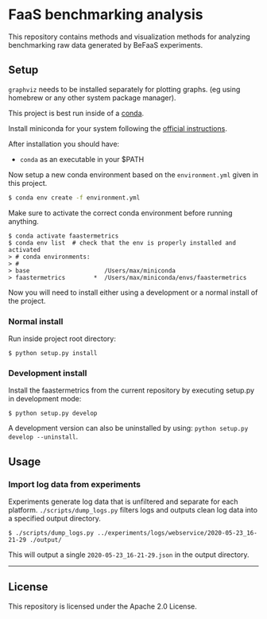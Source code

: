 # FaaS benchmarking analysis

This repository contains methods and visualization methods for analyzing
benchmarking raw data generated by BeFaaS experiments.


## Setup

`graphviz` needs to be installed separately for plotting graphs. (eg using
homebrew or any other system package manager).

This project is best run inside of a [conda](https://docs.conda.io/en/latest/).

Install miniconda for your system following the [official
instructions](https://docs.conda.io/en/latest/miniconda.html).

After installation you should have:

* `conda` as an executable in your $PATH

Now setup a new conda environment based on the `environment.yml` given in this
project.

```sh
$ conda env create -f environment.yml
```

Make sure to activate the correct conda environment before running anything.

```
$ conda activate faastermetrics
$ conda env list  # check that the env is properly installed and activated
> # conda environments:
> #
> base                     /Users/max/miniconda
> faastermetrics        *  /Users/max/miniconda/envs/faastermetrics
```

Now you will need to install either using a development or a normal install of
the project.

### Normal install

Run inside project root directory:

```
$ python setup.py install
```

### Development install

Install the faastermetrics from the current repository by executing setup.py in
development mode:

```
$ python setup.py develop
```

A development version can also be uninstalled by using: `python setup.py develop
--uninstall`.


## Usage

### Import log data from experiments

Experiments generate log data that is unfiltered and separate for each platform.
`./scripts/dump_logs.py` filters logs and outputs clean log data into a
specified output directory.

```
$ ./scripts/dump_logs.py ../experiments/logs/webservice/2020-05-23_16-21-29 ./output/
```

This will output a single `2020-05-23_16-21-29.json` in the output directory.

---

## License

This repository is licensed under the Apache 2.0 License. 
